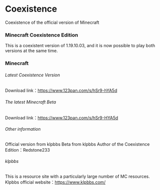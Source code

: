 # Coexistence
Coexistence of the official version of Minecraft

### Minecraft Coexistence Edition
This is a coexistent version of 1.19.10.03, and it is now possible to play both versions at the same time.

### Minecraft
###### Latest Coexistence Version
Download link：https://www.123pan.com/s/hSr9-hYA5d

###### The latest Minecraft Beta
Download link：https://www.123pan.com/s/hSr9-HYA5d

###### Other information
Official version from klpbbs
Beta from klpbbs
Author of the Coexistence Edition：Redstone233

###### klpbbs
This is a resource site with a particularly large number of MC resources.
Klpbbs official website：https://www.klpbbs.com/
